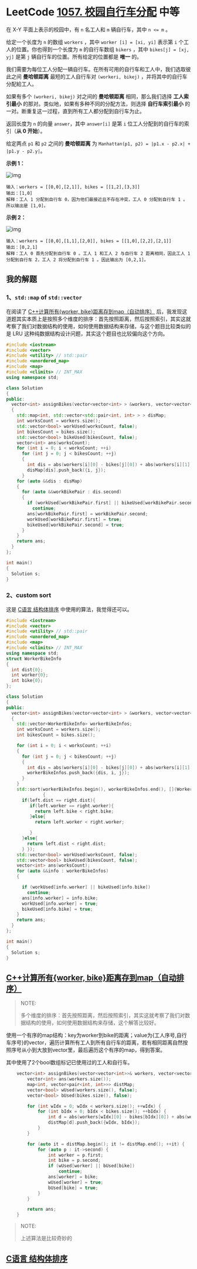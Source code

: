 # LeetCode [1057. 校园自行车分配](https://leetcode.cn/problems/campus-bikes/) 中等

在 X-Y 平面上表示的校园中，有 `n` 名工人和 `m` 辆自行车，其中 `n <= m` 。

给定一个长度为 `n` 的数组 `workers` ，其中 `worker [i] = [xi, yi]` 表示第 `i` 个工人的位置。你也得到一个长度为 `m` 的自行车数组 `bikers` ，其中 `bikes[j] = [xj, yj]` 是第 `j` 辆自行车的位置。所有给定的位置都是 **唯一** 的。

我们需要为每位工人分配一辆自行车。在所有可用的自行车和工人中，我们选取彼此之间 **曼哈顿距离** 最短的工人自行车对 `(workeri, bikej)` ，并将其中的自行车分配給工人。

如果有多个 `(workeri, bikej)` 对之间的 **曼哈顿距离** 相同，那么我们选择 **工人索引最小** 的那对。类似地，如果有多种不同的分配方法，则选择 **自行车索引最小** 的一对。断重复这一过程，直到所有工人都分配到自行车为止。

返回长度为 `n` 的向量 `answer`，其中 `answer[i]` 是第 `i` 位工人分配到的自行车的索引（**从 0 开始**）。

给定两点 `p1` 和 `p2` 之间的 **曼哈顿距离** 为 `Manhattan(p1, p2) = |p1.x - p2.x| + |p1.y - p2.y|`。

**示例 1：**

![img](https://assets.leetcode.com/uploads/2019/03/06/1261_example_1_v2.png)

```
输入：workers = [[0,0],[2,1]], bikes = [[1,2],[3,3]]
输出：[1,0]
解释：工人 1 分配到自行车 0，因为他们最接近且不存在冲突，工人 0 分配到自行车 1 。所以输出是 [1,0]。
```

**示例 2：**

![img](https://assets.leetcode.com/uploads/2019/03/06/1261_example_2_v2.png)

```
输入：workers = [[0,0],[1,1],[2,0]], bikes = [[1,0],[2,2],[2,1]]
输出：[0,2,1]
解释：工人 0 首先分配到自行车 0 。工人 1 和工人 2 与自行车 2 距离相同，因此工人 1 分配到自行车 2，工人 2 将分配到自行车 1 。因此输出为 [0,2,1]。
```

## 我的解题

### 1、`std::map` of `std::vector`

在阅读了 [C++计算所有{worker, bike}距离存到map（自动排序）](https://leetcode.cn/problems/campus-bikes/solution/cji-suan-suo-you-worker-bikeju-chi-cun-dao-mapzi-d/) 后，我发现这道题其实本质上是按照多个维度的排序：首先按照距离，然后按照索引，其实这就考察了我们对数据结构的使用，如何使用数据结构来存储，与这个题目比较类似的是 LRU 这种纯数据结构设计问题，其实这个题目也比较偏向这个方向。

```c++
#include <iostream>
#include <vector>
#include <utility> // std::pair
#include <unordered_map>
#include <map>
#include <climits> // INT_MAX
using namespace std;

class Solution
{
public:
  vector<int> assignBikes(vector<vector<int> > &workers, vector<vector<int> > &bikes)
  {
    std::map<int, std::vector<std::pair<int, int> > > disMap;
    int worksCount = workers.size();
    std::vector<bool> workUsed(worksCount, false);
    int bikesCount = bikes.size();
    std::vector<bool> bikeUsed(bikesCount, false);
    vector<int> ans(worksCount);
    for (int i = 0; i < worksCount; ++i)
      for (int j = 0; j < bikesCount; ++j)
      {
        int dis = abs(workers[i][0] - bikes[j][0]) + abs(workers[i][1] - bikes[j][1]);
        disMap[dis].push_back({i, j});
      }
    for (auto &&dis : disMap)
    {
      for (auto &&workBikePair : dis.second)
      {
        if (workUsed[workBikePair.first] || bikeUsed[workBikePair.second])
          continue;
        ans[workBikePair.first] = workBikePair.second;
        workUsed[workBikePair.first] = true;
        bikeUsed[workBikePair.second] = true;
      }
    }
    return ans;
  }
};

int main()
{
  Solution s;
}
```

### 2、custom sort

这是 [C语言 结构体排序](https://leetcode.cn/problems/campus-bikes/solution/cyu-yan-jie-gou-ti-pai-xu-by-amboyna-52lf/) 中使用的算法，我觉得还可以。

```c++
#include <iostream>
#include <vector>
#include <utility> // std::pair
#include <unordered_map>
#include <map>
#include <climits> // INT_MAX
using namespace std;
struct WorkerBikeInfo
{
  int dist{0};
  int worker{0};
  int bike{0};
};

class Solution
{
public:
  vector<int> assignBikes(vector<vector<int> > &workers, vector<vector<int> > &bikes)
  {
    std::vector<WorkerBikeInfo> workerBikeInfos;
    int worksCount = workers.size();
    int bikesCount = bikes.size();

    for (int i = 0; i < worksCount; ++i)
    {
      for (int j = 0; j < bikesCount; ++j)
      {
        int dis = abs(workers[i][0] - bikes[j][0]) + abs(workers[i][1] - bikes[j][1]);
        workerBikeInfos.push_back({dis, i, j});
      }
    }
    std::sort(workerBikeInfos.begin(), workerBikeInfos.end(), [](WorkerBikeInfo &left, WorkerBikeInfo &right)
              {
      if(left.dist == right.dist){
         if(left.worker == right.worker){
           return left.bike < right.bike;
         }else{
           return left.worker < right.worker;

         }
      }else{
        return left.dist < right.dist;
      } });
    std::vector<bool> workUsed(worksCount, false);
    std::vector<bool> bikeUsed(bikesCount, false);
    vector<int> ans(worksCount);
    for (auto &&info : workerBikeInfos)
    {

      if (workUsed[info.worker] || bikeUsed[info.bike])
        continue;
      ans[info.worker] = info.bike;
      workUsed[info.worker] = true;
      bikeUsed[info.bike] = true;
    }
    return ans;
  }
};

int main()
{
  Solution s;
}

```





## [C++计算所有{worker, bike}距离存到map（自动排序）](https://leetcode.cn/problems/campus-bikes/solution/cji-suan-suo-you-worker-bikeju-chi-cun-dao-mapzi-d/)

> NOTE:
>
> 多个维度的排序：首先按照距离，然后按照索引，其实这就考察了我们对数据结构的使用，如何使用数据结构来存储，这个解答比较好。

使用一个有序的map结构：key为worker到bike的距离；value为{工人序号,自行车序号}的vector，遍历计算所有工人到所有自行车的距离，若有相同距离自然按照序号从小到大放到vector里，最后遍历这个有序的map，得到答案。

其中使用了2个bool数组标记已使用过的工人和自行车。

```c++
    vector<int> assignBikes(vector<vector<int>>& workers, vector<vector<int>>& bikes) {
        vector<int> ans(workers.size());
        map<int, vector<pair<int, int>>> distMap;
        vector<bool> wUsed(workers.size(), false);
        vector<bool> bUsed(bikes.size(), false);

        for (int wIdx = 0; wIdx < workers.size(); ++wIdx) {
            for (int bIdx = 0; bIdx < bikes.size(); ++bIdx) {
                int d = abs(workers[wIdx][0] - bikes[bIdx][0]) + abs(workers[wIdx][1] - bikes[bIdx][1]);
                distMap[d].push_back({wIdx, bIdx});
            }
        }

        for (auto it = distMap.begin(); it != distMap.end(); ++it) {
            for (auto p : it->second) {
                int worker = p.first;
                int bike = p.second;
                if (wUsed[worker] || bUsed[bike])
                    continue;
                ans[worker] = bike;
                wUsed[worker] = true;
                bUsed[bike] = true;
            }
        }

        return ans;
    }

```

> NOTE:
>
> 上述算法是比较奇妙的

## [C语言 结构体排序](https://leetcode.cn/problems/campus-bikes/solution/cyu-yan-jie-gou-ti-pai-xu-by-amboyna-52lf/)